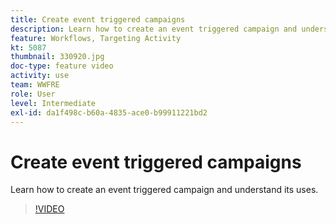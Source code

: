 ```yaml
---
title: Create event triggered campaigns
description: Learn how to create an event triggered campaign and understand its uses.
feature: Workflows, Targeting Activity
kt: 5087
thumbnail: 330920.jpg
doc-type: feature video
activity: use
team: WWFRE
role: User
level: Intermediate
exl-id: da1f498c-b60a-4835-ace0-b99911221bd2
---
```

# Create event triggered campaigns

Learn how to create an event triggered campaign and understand its uses.

>[!VIDEO](https://video.tv.adobe.com/v/330920?quality=12&learn=on)

